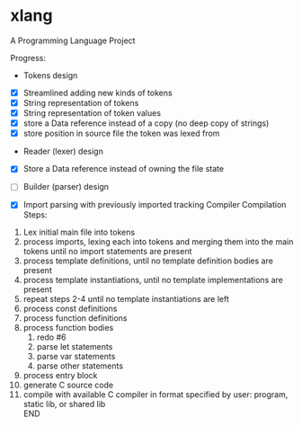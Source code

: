 # xlang

A Programming Language Project

Progress:
- Tokens design
 - [X] Streamlined adding new kinds of tokens
 - [X] String representation of tokens
 - [X] String representation of token values
 - [X] store a Data reference instead of a copy (no deep copy of strings)
 - [X] store position in source file the token was lexed from
- Reader (lexer) design
 - [X] Store a Data reference instead of owning the file state
 
- [ ] Builder (parser) design
 - [X] Import parsing with previously imported tracking
Compiler Compilation Steps:
1.  Lex initial main file into tokens
2.  process imports, lexing each into tokens and merging them into the
    main tokens until no import statements are present
3.  process template definitions, until no template definition bodies are present
4.  process template instantiations, until no template implementations are present
5.  repeat steps 2-4 until no template instantiations are left
6.  process const definitions
7.  process function definitions
8.  process function bodies
    1. redo #6
    2. parse let statements
    3. parse var statements
    4. parse other statements
9.  process entry block
10. generate C source code
11. compile with available C compiler in format specified by user:
	program, static lib, or shared lib  
END

